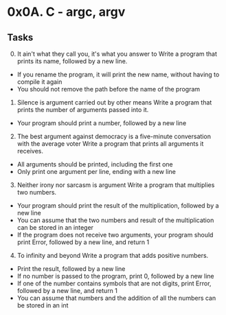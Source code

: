# 0x0A. C - argc, argv

## Tasks
0. It ain't what they call you, it's what you answer to 
Write a program that prints its name, followed by a new line.
- If you rename the program, it will print the new name, without having to compile it again
- You should not remove the path before the name of the program

1. Silence is argument carried out by other means 
Write a program that prints the number of arguments passed into it.
- Your program should print a number, followed by a new line

2. The best argument against democracy is a five-minute conversation with the average voter 
Write a program that prints all arguments it receives.
- All arguments should be printed, including the first one
- Only print one argument per line, ending with a new line

3. Neither irony nor sarcasm is argument 
Write a program that multiplies two numbers.
- Your program should print the result of the multiplication, followed by a new line
- You can assume that the two numbers and result of the multiplication can be stored in an integer
- If the program does not receive two arguments, your program should print Error, followed by a new line, and return 1


4. To infinity and beyond
Write a program that adds positive numbers.
- Print the result, followed by a new line
- If no number is passed to the program, print 0, followed by a new line
- If one of the number contains symbols that are not digits, print Error, followed by a new line, and return 1
- You can assume that numbers and the addition of all the numbers can be stored in an int
